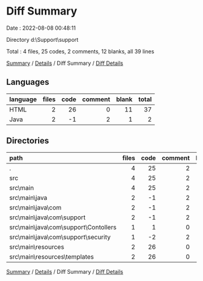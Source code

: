 # Diff Summary

Date : 2022-08-08 00:48:11

Directory d:\\Support\\support

Total : 4 files,  25 codes, 2 comments, 12 blanks, all 39 lines

[Summary](results.md) / [Details](details.md) / Diff Summary / [Diff Details](diff-details.md)

## Languages
| language | files | code | comment | blank | total |
| :--- | ---: | ---: | ---: | ---: | ---: |
| HTML | 2 | 26 | 0 | 11 | 37 |
| Java | 2 | -1 | 2 | 1 | 2 |

## Directories
| path | files | code | comment | blank | total |
| :--- | ---: | ---: | ---: | ---: | ---: |
| . | 4 | 25 | 2 | 12 | 39 |
| src | 4 | 25 | 2 | 12 | 39 |
| src\\main | 4 | 25 | 2 | 12 | 39 |
| src\\main\\java | 2 | -1 | 2 | 1 | 2 |
| src\\main\\java\\com | 2 | -1 | 2 | 1 | 2 |
| src\\main\\java\\com\\support | 2 | -1 | 2 | 1 | 2 |
| src\\main\\java\\com\\support\\Contollers | 1 | 1 | 0 | 0 | 1 |
| src\\main\\java\\com\\support\\security | 1 | -2 | 2 | 1 | 1 |
| src\\main\\resources | 2 | 26 | 0 | 11 | 37 |
| src\\main\\resources\\templates | 2 | 26 | 0 | 11 | 37 |

[Summary](results.md) / [Details](details.md) / Diff Summary / [Diff Details](diff-details.md)